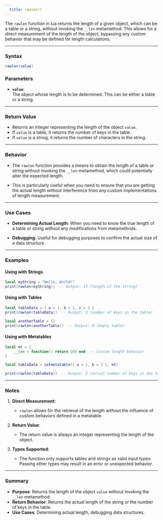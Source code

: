 ```yaml
---
  title: rawlen()
---
```


The `rawlen` function in lua returns the length of a given object, which can be a table or a string, without invoking the `__len` metamethod. This allows for a direct measurement of the length of the object, bypassing any custom behavior that may be defined for length calculations.  

---

### Syntax  
```lua
rawlen(value)
```

### Parameters  

- **`value`**:  
  The object whose length is to be determined. This can be either a table or a string.  

---

### Return Value  

- Returns an integer representing the length of the object `value`.  
- If `value` is a table, it returns the number of keys in the table.  
- If `value` is a string, it returns the number of characters in the string.  

---

### Behavior  

- The `rawlen` function provides a means to obtain the length of a table or string without invoking the `__len` metamethod, which could potentially alter the expected length.  

- This is particularly useful when you need to ensure that you are getting the actual length without interference from any custom implementations of length measurement.  

---

### Use Cases  

- **Determining Actual Length**: When you need to know the true length of a table or string without any modifications from metamethods.  

- **Debugging**: Useful for debugging purposes to confirm the actual size of a data structure.  

---

### Examples  

#### Using with Strings  
```lua
local myString = "Hello, World!"
print(rawlen(myString))  -- Output: 13 (length of the string)
```

#### Using with Tables  
```lua
local tableData = { a = 1, b = 2, c = 3 }
print(rawlen(tableData))  -- Output: 3 (number of keys in the table)

local anotherTable = {}
print(rawlen(anotherTable))  -- Output: 0 (empty table)
```

#### Using with Metatables  
```lua
local mt = {
    __len = function() return 100 end  -- Custom length behavior
}

local tableData = setmetatable({ a = 1, b = 2 }, mt)

print(rawlen(tableData))  -- Output: 2 (actual number of keys in the table)
```

---

### Notes  

1. **Direct Measurement**:  
   - `rawlen` allows for the retrieval of the length without the influence of custom behaviors defined in a metatable.  

2. **Return Value**:  
   - The return value is always an integer representing the length of the object.  

3. **Types Supported**:  
   - The function only supports tables and strings as valid input types. Passing other types may result in an error or unexpected behavior.  

---

### Summary  

- **Purpose**: Returns the length of the object `value` without invoking the `__len` metamethod.  
- **Return Behavior**: Returns the actual length of the string or the number of keys in the table.  
- **Use Cases**: Determining actual length, debugging data structures.  
